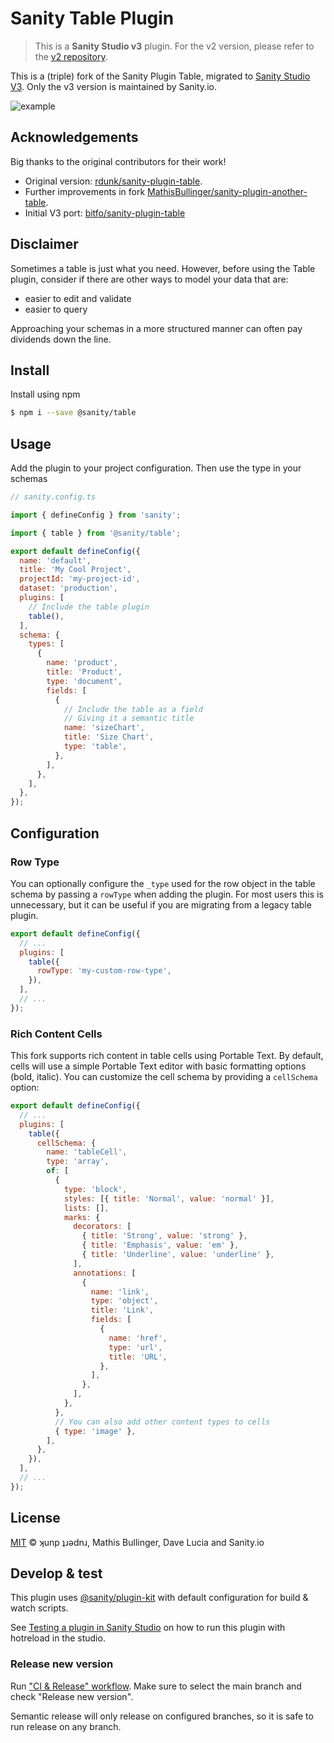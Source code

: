 # Sanity Table Plugin

> This is a **Sanity Studio v3** plugin.
> For the v2 version, please refer to the [v2 repository](https://github.com/rdunk/sanity-plugin-table).

This is a (triple) fork of the Sanity Plugin Table, migrated to [Sanity Studio V3](https://beta.sanity.io/docs/platform/studio/v2-to-v3).
Only the v3 version is maintained by Sanity.io.

![example](https://user-images.githubusercontent.com/8467307/48703530-e369be00-ebeb-11e8-8299-14812461aee8.gif)

## Acknowledgements

Big thanks to the original contributors for their work!

- Original version: [rdunk/sanity-plugin-table](https://github.com/rdunk/sanity-plugin-table).
- Further improvements in fork [MathisBullinger/sanity-plugin-another-table](https://github.com/MathisBullinger/sanity-plugin-another-table).
- Initial V3 port: [bitfo/sanity-plugin-table](https://github.com/bitfo/sanity-plugin-table)

## Disclaimer

Sometimes a table is just what you need.
However, before using the Table plugin, consider if there are other ways to model your data that are:

- easier to edit and validate
- easier to query

Approaching your schemas in a more structured manner can often pay dividends down the line.

## Install

Install using npm

```bash
$ npm i --save @sanity/table
```

## Usage

Add the plugin to your project configuration. Then use the type in your schemas

```js
// sanity.config.ts

import { defineConfig } from 'sanity';

import { table } from '@sanity/table';

export default defineConfig({
  name: 'default',
  title: 'My Cool Project',
  projectId: 'my-project-id',
  dataset: 'production',
  plugins: [
    // Include the table plugin
    table(),
  ],
  schema: {
    types: [
      {
        name: 'product',
        title: 'Product',
        type: 'document',
        fields: [
          {
            // Include the table as a field
            // Giving it a semantic title
            name: 'sizeChart',
            title: 'Size Chart',
            type: 'table',
          },
        ],
      },
    ],
  },
});
```

## Configuration

### Row Type

You can optionally configure the `_type` used for the row object in the table schema by passing a `rowType` when adding the plugin. For most users this is unnecessary, but it can be useful if you are migrating from a legacy table plugin.

```js
export default defineConfig({
  // ...
  plugins: [
    table({
      rowType: 'my-custom-row-type',
    }),
  ],
  // ...
});
```

### Rich Content Cells

This fork supports rich content in table cells using Portable Text. By default, cells will use a simple Portable Text editor with basic formatting options (bold, italic). You can customize the cell schema by providing a `cellSchema` option:

```js
export default defineConfig({
  // ...
  plugins: [
    table({
      cellSchema: {
        name: 'tableCell',
        type: 'array',
        of: [
          {
            type: 'block',
            styles: [{ title: 'Normal', value: 'normal' }],
            lists: [],
            marks: {
              decorators: [
                { title: 'Strong', value: 'strong' },
                { title: 'Emphasis', value: 'em' },
                { title: 'Underline', value: 'underline' },
              ],
              annotations: [
                {
                  name: 'link',
                  type: 'object',
                  title: 'Link',
                  fields: [
                    {
                      name: 'href',
                      type: 'url',
                      title: 'URL',
                    },
                  ],
                },
              ],
            },
          },
          // You can also add other content types to cells
          { type: 'image' },
        ],
      },
    }),
  ],
  // ...
});
```

## License

[MIT](LICENSE) © ʞunp ʇɹǝdnɹ, Mathis Bullinger, Dave Lucia and Sanity.io

## Develop & test

This plugin uses [@sanity/plugin-kit](https://github.com/sanity-io/plugin-kit)
with default configuration for build & watch scripts.

See [Testing a plugin in Sanity Studio](https://github.com/sanity-io/plugin-kit#testing-a-plugin-in-sanity-studio)
on how to run this plugin with hotreload in the studio.

### Release new version

Run ["CI & Release" workflow](https://github.com/sanity-io/table/actions/workflows/main.yml).
Make sure to select the main branch and check "Release new version".

Semantic release will only release on configured branches, so it is safe to run release on any branch.
